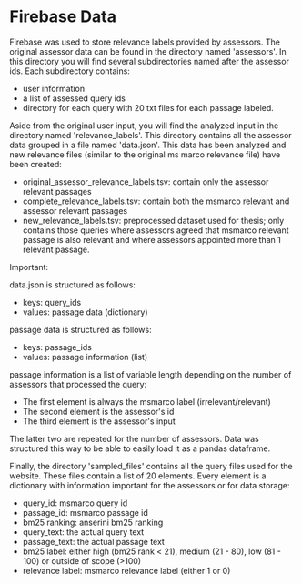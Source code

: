 # Firebase Data

Firebase was used to store relevance labels provided by assessors.
The original assessor data can be found in the directory named 'assessors'.
In this directory you will find several subdirectories named after the assessor ids.
Each subdirectory contains:
- user information
- a list of assessed query ids
- directory for each query with 20 txt files for each passage labeled.

Aside from the original user input, you will find the analyzed input in the directory named 'relevance_labels'. This directory contains all the assessor data grouped in a file named 'data.json'.
This data has been analyzed and new relevance files (similar to the original ms marco relevance file) have been created:
- original_assessor_relevance_labels.tsv: contain only the assessor relevant passages
- complete_relevance_labels.tsv: contain both the msmarco relevant and assessor relevant passages
- new_relevance_labels.tsv: preprocessed dataset used for thesis; only contains those queries where assessors agreed that msmarco relevant passage is also relevant and where assessors appointed more than 1 relevant passage.

Important:

data.json is structured as follows:
- keys: query_ids
- values: passage data (dictionary)

passage data is structured as follows:
- keys: passage_ids
- values: passage information (list)

passage information is a list of variable length depending on the number of assessors that processed the query:
- The first element is always the msmarco label (irrelevant/relevant)
- The second element is the assessor's id 
- The third element is the assessor's input

The latter two are repeated for the number of assessors.
Data was structured this way to be able to easily load it as a pandas dataframe.

Finally, the directory 'sampled_files' contains all the query files used for the website. These files contain a list of 20 elements. Every element is a dictionary with information important for the assessors or for data storage:
- query_id: msmarco query id
- passage_id: msmarco passage id
- bm25 ranking: anserini bm25 ranking
- query_text: the actual query text
- passage_text: the actual passage text
- bm25 label: either high (bm25 rank < 21), medium (21 - 80), low (81 - 100) or outside of scope (>100)
- relevance label: msmarco relevance label (either 1 or 0)
